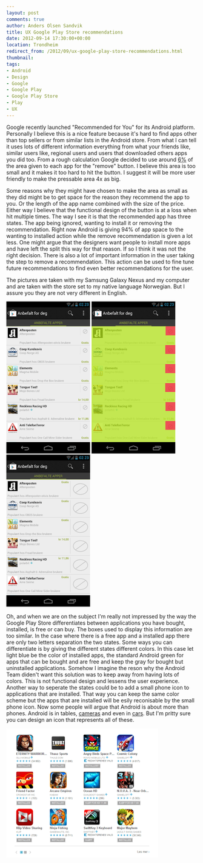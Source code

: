 ```yaml
---
layout: post
comments: true
author: Anders Olsen Sandvik
title: UX Google Play Store recommendations
date: 2012-09-14 17:30:00+00:00
location: Trondheim
redirect_from: /2012/09/ux-google-play-store-recommendations.html
thumbnail:
tags:
- Android
- Design
- Google
- Google Play
- Google Play Store
- Play
- UX
---
```


Google recently launched "Recommended for You" for its Android platform. Personally I believe this is a nice feature because it's hard to find apps other than top sellers or from similar lists in the Android store. From what I can tell it uses lots of different information everything from what your friends like, similar users like, regional users and users that downloaded others apps you did too. From a rough calculation Google decided to use around <a href="https://gist.github.com/3594090">6%</a> of the area given to each app for the "remove" button. I believe this area is too small and it makes it too hard to hit the button. I suggest it will be more user friendly to make the pressable area 4x as big.

Some reasons why they might have chosen to make the area as small as they did might be to get space for the reason they recommend the app to you. Or the length of the app name combined with the size of the price. Either way I believe that the functional design of the button is at a loss when hit multiple times. The way I see it is that the recommended app has three states. The app being ignored, wanting to install it or removing the recommendation. Right now Android is giving 94% of app space to the wanting to installed action while the remove recommendation is given a lot less. One might argue that the designers want people to install more apps and have left the split this way for that reason. If so I think it was not the right decision. There is also a lot of important information in the user taking the step to remove a recommendation. This action can be used to fine tune future recommendations to find even better recommendations for the user.

The pictures are taken with my Samsung Galaxy Nexus and my computer and are taken with the store set to my native language Norwegian. But I assure you they are not very different in English.

<img alt="Picture of apps that are recommended for the platform user." src="/images/2012-09-14-ux-google-play-store-recommendations/android1.png" height="400" width="221" title="Recommended for You" />
<img alt="Highlighted &quot;remove&quot; button area" src="/images/2012-09-14-ux-google-play-store-recommendations/android2.png" height="400" width="221" title="Highlighted area" />
<img alt="My suggestion for the design tweak" src="/images/2012-09-14-ux-google-play-store-recommendations/android3.png" height="400" width="221" title="Redesign" />

Oh, and when we are on the subject I'm really not impressed by the way the Google Play Store differentiates between applications you have bought, installed, is free or can buy. The boxes used to display this information are too similar. In the case where there is a free app and a installed app there are only two letters separation the two states. Some ways you can differentiate is by giving the different states different colors. In this case let light blue be the color of installed apps, the standard Android green for apps that can be bought and are free and keep the gray for bought but uninstalled applications. Somehow I imagine the reson why the Android Team diden't want this solution was to keep away from having lots of colors. This is not functional design and lessens the user experience. Another way to seperate the states could be to add a small phone icon to applications that are installed. That way you can keep the same color scheme but the apps that are installed will be esily reconisable by the small phone icon. Now some people will argue that Android is about more than phones. Android is in tables, <a href="http://www.theverge.com/2012/8/29/3276302/samsung-galaxy-camera-announcement" target="_blank">cameras</a> and even in <a href="http://www.androidauthority.com/android-powered-oem-car-stereo-68660/" target="_blank">cars</a>. But I'm pritty sure you can design an icon that represents all of these.

<img class="centered" alt="Google Play Store colors" src="/images/2012-09-14-ux-google-play-store-recommendations/android4.png" height="341" title="Google Play Store colors" width="400" />